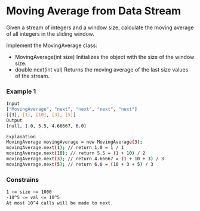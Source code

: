 # Moving Average from Data Stream

Given a stream of integers and a window size, calculate the moving average of all integers in the sliding window.

Implement the MovingAverage class:

- MovingAverage(int size) Initializes the object with the size of the window size.
- double next(int val) Returns the moving average of the last size values of the stream.
 
### Example 1
```sh
Input
["MovingAverage", "next", "next", "next", "next"]
[[3], [1], [10], [3], [5]]
Output
[null, 1.0, 5.5, 4.66667, 6.0]

Explanation
MovingAverage movingAverage = new MovingAverage(3);
movingAverage.next(1); // return 1.0 = 1 / 1
movingAverage.next(10); // return 5.5 = (1 + 10) / 2
movingAverage.next(3); // return 4.66667 = (1 + 10 + 3) / 3
movingAverage.next(5); // return 6.0 = (10 + 3 + 5) / 3
```

### Constrains
```sh
1 <= size <= 1000
-10^5 <= val <= 10^5
At most 10^4 calls will be made to next.
```
